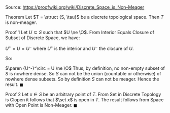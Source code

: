 # 

Source: https://proofwiki.org/wiki/Discrete_Space_is_Non-Meager

Theorem
Let $T = \struct {S, \tau}$ be a discrete topological space.
Then $T$ is non-meager.


Proof 1
Let $U \subseteq S$ such that $U \ne \O$.
From Interior Equals Closure of Subset of Discrete Space, we have:

$U^\circ = U = U^-$
where $U^\circ$ is the interior and $U^-$ the closure of $U$.

So:

$\paren {U^-}^\circ = U \ne \O$
Thus, by definition, no non-empty subset of $S$ is nowhere dense.
So $S$ can not be the union (countable or otherwise) of nowhere dense subsets.
So by definition $S$ can not be meager.
Hence the result.
$\blacksquare$


Proof 2
Let $x \in S$ be an arbitrary point of $T$.
From Set in Discrete Topology is Clopen it follows that $\set x$ is open in $T$.
The result follows from Space with Open Point is Non-Meager.
$\blacksquare$





